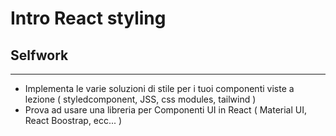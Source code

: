 # Intro React styling

## Selfwork

---

* Implementa le varie soluzioni di stile per i tuoi componenti viste a lezione ( styledcomponent, JSS, css modules, tailwind )
* Prova ad usare una libreria per Componenti UI in React ( Material UI, React Boostrap, ecc... )

